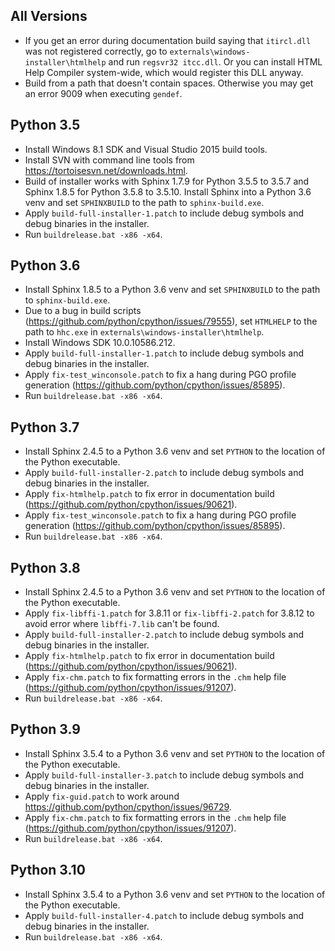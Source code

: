 ## All Versions

- If you get an error during documentation build saying that `itircl.dll` was not registered correctly, go to `externals\windows-installer\htmlhelp` and run `regsvr32 itcc.dll`. Or you can install HTML Help Compiler system-wide, which would register this DLL anyway.
- Build from a path that doesn't contain spaces. Otherwise you may get an error 9009 when executing `gendef`.

## Python 3.5

- Install Windows 8.1 SDK and Visual Studio 2015 build tools.
- Install SVN with command line tools from https://tortoisesvn.net/downloads.html.
- Build of installer works with Sphinx 1.7.9 for Python 3.5.5 to 3.5.7 and Sphinx 1.8.5 for Python 3.5.8 to 3.5.10. Install Sphinx into a Python 3.6 venv and set `SPHINXBUILD` to the path to `sphinx-build.exe`.
- Apply `build-full-installer-1.patch` to include debug symbols and debug binaries in the installer.
- Run `buildrelease.bat -x86 -x64`.

## Python 3.6

- Install Sphinx 1.8.5 to a Python 3.6 venv and set `SPHINXBUILD` to the path to `sphinx-build.exe`.
- Due to a bug in build scripts (https://github.com/python/cpython/issues/79555), set `HTMLHELP` to the path to `hhc.exe` in `externals\windows-installer\htmlhelp`.
- Install Windows SDK 10.0.10586.212.
- Apply `build-full-installer-1.patch` to include debug symbols and debug binaries in the installer.
- Apply `fix-test_winconsole.patch` to fix a hang during PGO profile generation (https://github.com/python/cpython/issues/85895).
- Run `buildrelease.bat -x86 -x64`.

## Python 3.7

- Install Sphinx 2.4.5 to a Python 3.6 venv and set `PYTHON` to the location of the Python executable.
- Apply `build-full-installer-2.patch` to include debug symbols and debug binaries in the installer.
- Apply `fix-htmlhelp.patch` to fix error in documentation build (https://github.com/python/cpython/issues/90621).
- Apply `fix-test_winconsole.patch` to fix a hang during PGO profile generation (https://github.com/python/cpython/issues/85895).
- Run `buildrelease.bat -x86 -x64`.

## Python 3.8

- Install Sphinx 2.4.5 to a Python 3.6 venv and set `PYTHON` to the location of the Python executable.
- Apply `fix-libffi-1.patch` for 3.8.11 or `fix-libffi-2.patch` for 3.8.12 to avoid error where `libffi-7.lib` can't be found.
- Apply `build-full-installer-2.patch` to include debug symbols and debug binaries in the installer.
- Apply `fix-htmlhelp.patch` to fix error in documentation build (https://github.com/python/cpython/issues/90621).
- Apply `fix-chm.patch` to fix formatting errors in the `.chm` help file (https://github.com/python/cpython/issues/91207).
- Run `buildrelease.bat -x86 -x64`.

## Python 3.9

- Install Sphinx 3.5.4 to a Python 3.6 venv and set `PYTHON` to the location of the Python executable.
- Apply `build-full-installer-3.patch` to include debug symbols and debug binaries in the installer.
- Apply `fix-guid.patch` to work around https://github.com/python/cpython/issues/96729.
- Apply `fix-chm.patch` to fix formatting errors in the `.chm` help file (https://github.com/python/cpython/issues/91207).
- Run `buildrelease.bat -x86 -x64`.

## Python 3.10

- Install Sphinx 3.5.4 to a Python 3.6 venv and set `PYTHON` to the location of the Python executable.
- Apply `build-full-installer-4.patch` to include debug symbols and debug binaries in the installer.
- Run `buildrelease.bat -x86 -x64`.
